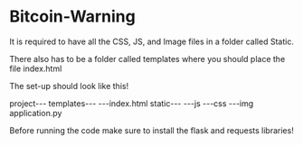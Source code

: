 # Bitcoin-Warning

It is required to have all the CSS, JS, and Image files in a folder called Static. 

There also has to be a folder called templates where you should place the file index.html

The set-up should look like this!

project---
  templates---
    ---index.html
  static---
    ---js
    ---css
    ---img
   application.py 
   
Before running the code make sure to install the flask and requests libraries!
